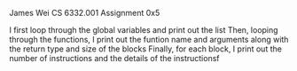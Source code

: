 James Wei
CS 6332.001
Assignment 0x5

I first loop through the global variables and print out the list
Then, looping through the functions, I print out the funtion name and arguments along with the return type and size of the blocks
Finally, for each block, I print out the number of instructions and the details of the instructionsf